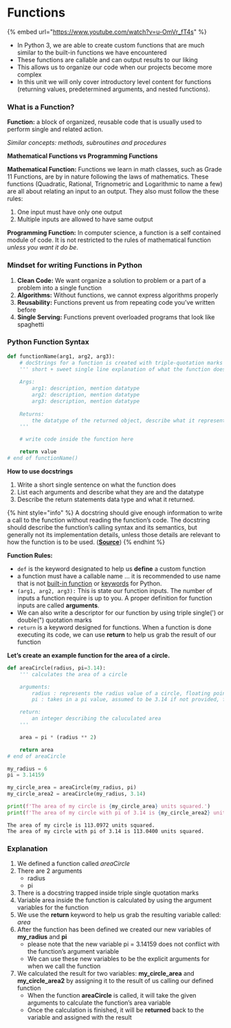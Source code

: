 # Functions

{% embed url="https://www.youtube.com/watch?v=u-OmVr_fT4s" %}

* In Python 3, we are able to create custom functions that are much similar to the built-in functions we have encountered
* These functions are callable and can output results to our liking
* This allows us to organize our code when our projects become more complex
* In this unit we will only cover introductory level content for functions (returning values, predetermined arguments, and nested functions).

### What is a Function? <a href="#what-is-a-function" id="what-is-a-function"></a>

**Function:** a block of organized, reusable code that is usually used to perform single and related action.

_Similar concepts: methods, subroutines and procedures_

**Mathematical Functions vs Programming Functions**

**Mathematical Function:** Functions we learn in math classes, such as Grade 11 Functions, are by in nature following the laws of mathematics. These functions (Quadratic, Rational, Trignometric and Logarithmic to name a few) are all about relating an input to an output. They also must follow the these rules:

1. One input must have only one output
2. Multiple inputs are allowed to have same output

**Programming Function:** In computer science, a function is a self contained module of code. It is not restricted to the rules of mathematical function _unless you want it do be_.

### Mindset for writing Functions in Python <a href="#mindset-for-writing-functions-in-python" id="mindset-for-writing-functions-in-python"></a>

1. **Clean Code:** We want organize a solution to problem or a part of a problem into a single function
2. **Algorithms:** Without functions, we cannot express algorithms properly
3. **Reusability:** Functions prevent us from repeating code you’ve written before
4. **Single Serving:** Functions prevent overloaded programs that look like spaghetti

### Python Function Syntax <a href="#python-function-syntax" id="python-function-syntax"></a>

```python
def functionName(arg1, arg2, arg3):
    # docStrings for a function is created with triple-quotation marks
    ''' short + sweet single line explanation of what the function does
    
    Args:
        arg1: description, mention datatype
        arg2: description, mention datatype
        arg3: description, mention datatype
    
    Returns:
        the datatype of the returned object, describe what it represents too
    '''

    # write code inside the function here

    return value
# end of functionName()
```

**How to use docstrings**&#x20;

1. Write a short single sentence on what the function does
2. List each arguments and describe what they are and the datatype
3. Describe the return statements data type and what it returned.

{% hint style="info" %}
A docstring should give enough information to write a call to the function without reading the function’s code. The docstring should describe the function’s calling syntax and its semantics, but generally not its implementation details, unless those details are relevant to how the function is to be used. ([**Source**](https://google.github.io/styleguide/pyguide.html#383-functions-and-methods))
{% endhint %}

**Function Rules:**

* `def` is the keyword designated to help us **define** a custom function
* a function must have a callable name … it is recommended to use name that is not [built-in function](https://docs.python.org/3/library/functions.html) or [keywords](https://www.tutorialspoint.com/What-are-Reserved-Keywords-in-Python) for Python.
* `(arg1, arg2, arg3):` This is state our function inputs. The number of inputs a function require is up to you. A proper definition for function inputs are called **arguments**.
* We can also write a descriptor for our function by using triple single(') or double(") quotation marks
* `return` is a keyword designed for functions. When a function is done executing its code, we can use **return** to help us grab the result of our function

**Let’s create an example function for the area of a circle.**

```python
def areaCircle(radius, pi=3.14):
    ''' calculates the area of a circle

    arguments:
        radius : represents the radius value of a circle, floating point value
        pi : takes in a pi value, assumed to be 3.14 if not provided, floating point value

    return:
        an integer describing the caluculated area
    '''

    area = pi * (radius ** 2)

    return area
# end of areaCircle

my_radius = 6
pi = 3.14159

my_circle_area = areaCircle(my_radius, pi)
my_circle_area2 = areaCircle(my_radius, 3.14)

print(f'The area of my circle is {my_circle_area} units squared.')
print(f'The area of my circle with pi of 3.14 is {my_circle_area2} units squared.')
```

```
The area of my circle is 113.0972 units squared.
The area of my circle with pi of 3.14 is 113.0400 units squared.
```

### Explanation <a href="#explanation" id="explanation"></a>

1. We defined a function called _areaCircle_
2. There are 2 arguments
   * radius
   * pi
3. There is a docstring trapped inside triple single quotation marks
4. Variable area inside the function is calculated by using the argument variables for the function
5. We use the **return** keyword to help us grab the resulting variable called: _area_
6. After the function has been defined we created our new variables of **my\_radius** and **pi**
   * please note that the new variable pi = 3.14159 does not conflict with the function’s argument variable
   * We can use these new variables to be the explicit arguments for when we call the function
7. We calculated the result for two variables: **my\_circle\_area** and **my\_circle\_area2** by assigning it to the result of us calling our defined function
   * When the function **areaCircle** is called, it will take the given arguments to calculate the function’s area variable
   * Once the calculation is finished, it will be **returned** back to the variable and assigned with the result
